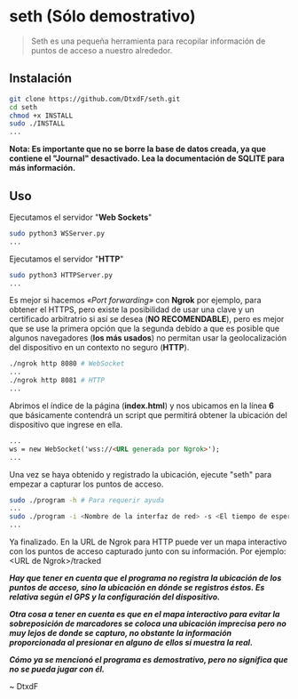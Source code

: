# seth (**Sólo demostrativo**)
> Seth es una pequeña herramienta para recopilar información de puntos de acceso a nuestro alrededor.

## Instalación
```bash
git clone https://github.com/DtxdF/seth.git
cd seth
chmod +x INSTALL
sudo ./INSTALL
...
```

**Nota: Es importante que no se borre la base de datos creada, ya que contiene el "Journal" desactivado. Lea la documentación de SQLITE para más información.**

## Uso
Ejecutamos el servidor "**Web Sockets**"

```bash
sudo python3 WSServer.py
...
```
Ejecutamos el servidor "**HTTP**"

```bash
sudo python3 HTTPServer.py
...
```

Es mejor si hacemos *«Port forwarding»* con **Ngrok** por ejemplo, para obtener el HTTPS, pero existe la posibilidad de usar una clave y un certificado arbitratrio si así se desea (**NO RECOMENDABLE**), pero es mejor que se use la primera opción que la segunda debído a que es posible que algunos navegadores (**los más usados**) no permitan usar la geolocalización del dispositivo en un contexto no seguro (**HTTP**).

```bash
./ngrok http 8080 # WebSocket
...
./ngrok http 8081 # HTTP
...
```

Abrimos el índice de la página (**index.html**) y nos ubicamos en la línea **6**  que básicamente contendrá un script que permitirá obtener la ubicación del dispositivo que ingrese en ella.

```html
...
ws = new WebSocket('wss://<URL generada por Ngrok>');
...
```

Una vez se haya obtenido y registrado la ubicación, ejecute "seth" para empezar a capturar los puntos de acceso.

```bash
sudo ./program -h # Para requerir ayuda
...
sudo ./program -i <Nombre de la interfaz de red> -s <El tiempo de espera para reescanear> # Recomendado: 3
...
```

Ya finalizado. En la URL de Ngrok para HTTP puede ver un mapa interactivo con los puntos de acceso capturado junto con su información. Por ejemplo: \<URL de Ngrok\>/tracked

***Hay que tener en cuenta que el programa no registra la ubicación de los puntos de acceso, sino la ubicación en dónde se registros éstos. Es relativa según el GPS y la configuración del dispositivo.***

***Otra cosa a tener en cuenta es que en el mapa interactivo para evitar la sobreposición de marcadores se coloca una ubicación imprecisa pero no muy lejos de donde se capturo, no obstante la información proporcionada al presionar en alguno de ellos sí muestra la real.***

***Cómo ya se mencionó el programa es demostrativo, pero no significa que no se pueda jugar con él.***

\~ DtxdF

